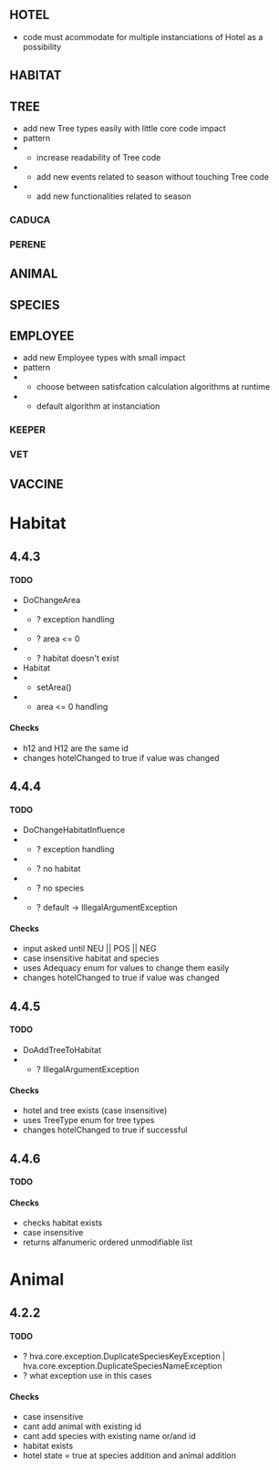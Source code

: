 ## HOTEL
- code must acommodate for multiple instanciations of Hotel as a possibility
## HABITAT
## TREE
- add new Tree types easily with little core code impact
- pattern
- - increase readability of Tree code
- - add new events related to season without touching Tree code
- - add new functionalities related to season
### CADUCA
### PERENE
## ANIMAL
## SPECIES
## EMPLOYEE
- add new Employee types with small impact
- pattern
- - choose between satisfcation calculation algorithms at runtime
- - default algorithm at instanciation
### KEEPER
### VET
## VACCINE

# Habitat

## 4.4.3
#### TODO
- DoChangeArea
- - ? exception handling
- - ? area <= 0
- - ? habitat doesn't exist
- Habitat
- - setArea() 
- - area <= 0 handling
#### Checks
- h12 and H12 are the same id
- changes hotelChanged to true if value was changed 

## 4.4.4
#### TODO
- DoChangeHabitatInfluence
- - ? exception handling
- - ? no habitat
- - ? no species
- - ? default -> IllegalArgumentException
#### Checks
- input asked until NEU || POS || NEG
- case insensitive habitat and species
- uses Adequacy enum for values to change them easily
- changes hotelChanged to true if value was changed

## 4.4.5
#### TODO
- DoAddTreeToHabitat
- - ? IllegalArgumentException
#### Checks
- hotel and tree exists (case insensitive)
- uses TreeType enum for tree types
- changes hotelChanged to true if successful

## 4.4.6
#### TODO
#### Checks
- checks habitat exists
- case insensitive
- returns alfanumeric ordered unmodifiable list

# Animal

## 4.2.2
#### TODO
- ? hva.core.exception.DuplicateSpeciesKeyException | hva.core.exception.DuplicateSpeciesNameException
- ? what exception use in this cases
#### Checks
- case insensitive
- cant add animal with existing id
- cant add species with existing name or/and id
- habitat exists
- hotel state = true at species addition and animal addition